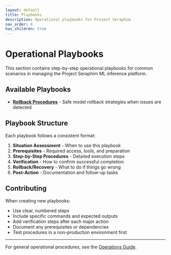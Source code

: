 ```yaml
---
layout: default
title: Playbooks
description: Operational playbooks for Project Seraphim
nav_order: 4
has_children: true
---
```


# Operational Playbooks

This section contains step-by-step operational playbooks for common scenarios in managing the Project Seraphim ML inference platform.

## Available Playbooks

- **[Rollback Procedures](playbooks/rollback.md)** - Safe model rollback strategies when issues are detected

## Playbook Structure

Each playbook follows a consistent format:

1. **Situation Assessment** - When to use this playbook
2. **Prerequisites** - Required access, tools, and preparation
3. **Step-by-Step Procedures** - Detailed execution steps
4. **Verification** - How to confirm successful completion
5. **Rollback/Recovery** - What to do if things go wrong
6. **Post-Action** - Documentation and follow-up tasks

## Contributing

When creating new playbooks:

- Use clear, numbered steps
- Include specific commands and expected outputs
- Add verification steps after each major action
- Document any prerequisites or dependencies
- Test procedures in a non-production environment first

---

For general operational procedures, see the [Operations Guide](operations.md).
